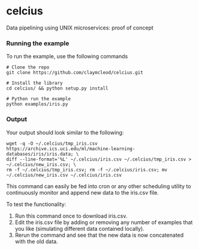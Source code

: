 # celcius
Data pipelining using UNIX microservices: proof of concept

### Running the example

To run the example, use the following commands

```
# Clone the repo
git clone https://github.com/claymcleod/celcius.git

# Install the library
cd celcius/ && python setup.py install

# Python run the example
python examples/iris.py
```

### Output

Your output should look similar to the following:

```
wget -q -O ~/.celcius/tmp_iris.csv https://archive.ics.uci.edu/ml/machine-learning-databases/iris/iris.data; \
diff --line-format='%L' ~/.celcius/iris.csv ~/.celcius/tmp_iris.csv > ~/.celcius/new_iris.csv; \
rm -f ~/.celcius/tmp_iris.csv; rm -f ~/.celcius/iris.csv; mv ~/.celcius/new_iris.csv ~/.celcius/iris.csv
```

This command can easily be fed into cron or any other scheduling utility to continuously monitor and append new data to the iris.csv file.

To test the functionality:

1. Run this command once to download iris.csv. 
2. Edit the iris.csv file by adding or removing any number of examples that you like (simulating different data contained locally).
3. Rerun the command and see that the new data is now concatenated with the old data.
